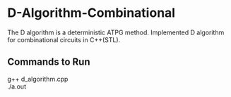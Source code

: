 # D-Algorithm-Combinational
The D algorithm is a deterministic ATPG method. Implemented D algorithm for combinational circuits in  C++(STL).

## Commands to Run
g++ d_algorithm.cpp \
./a.out 

